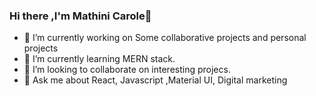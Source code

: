 ### Hi there ,I'm Mathini Carole👋
- 🔭 I’m currently working on Some collaborative projects and personal projects
- 🌱 I’m currently learning MERN stack.
- 👯 I’m looking to collaborate on interesting projecs.
- 💬 Ask me about React, Javascript ,Material UI, Digital marketing

<!--
**mathinicarole/mathinicarole** is a ✨ _special_ ✨ repository because its `README.md` (this file) appears on your GitHub profile.

Here are some ideas to get you started:

- 🔭 I’m currently working on ...
- 🌱 I’m currently learning ...
- 👯 I’m looking to collaborate on ...
- 🤔 I’m looking for help with ...
- 💬 Ask me about ...
- 📫 How to reach me: ...
- 😄 Pronouns: ...
- ⚡ Fun fact: ...
-->
